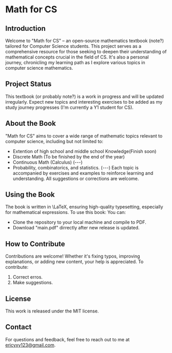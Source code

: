 # Math for CS

## Introduction
Welcome to "Math for CS" – an open-source mathematics textbook (note?) tailored for Computer Science students. This project serves as a comprehensive resource for those seeking to deepen their understanding of mathematical concepts crucial in the field of CS. It's also a personal journey, chronicling my learning path as I explore various topics in computer science mathematics.

## Project Status
This textbook (or probably note?) is a work in progress and will be updated irregularly. Expect new topics and interesting exercises to be added as my study journey progresses (I'm currently a Y1 student for CS).

## About the Book
"Math for CS" aims to cover a wide range of mathematic topics relevant to computer science, including but not limited to:
- Extention of high school and middle school Knowledge(Finish soon)
- Discrete Math (To be finished by the end of the year)
- Continuous Math (Calculus) (---)
- Probability, combinatorics, and statistics. (---)
Each topic is accompanied by exercises and examples to reinforce learning and understanding.
All suggestions or corrections are welcome.

## Using the Book
The book is written in \LaTeX, ensuring high-quality typesetting, especially for mathematical expressions. To use this book:
You can:
- Clone the repository to your local machine and compile to PDF.
- Download "main.pdf" dirrectly after new release is updated.

## How to Contribute
Contributions are welcome! Whether it's fixing typos, improving explanations, or adding new content, your help is appreciated. To contribute:
1. Correct erros.
2. Make suggestions.



## License
This work is released under the MIT license.

## Contact
For questions and feedback, feel free to reach out to me at ericyxy123@gmail.com.

